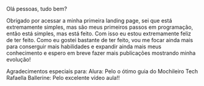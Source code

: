 Olá pessoas, tudo bem?

Obrigado por acessar a minha primeira landing page, sei que está extremamente simples, mas são meus primeiros passos em programação, então está simples, mas está feito. Com isso eu estou extremamente feliz de ter feito.
Como eu gostei bastante de ter feito, vou me focar ainda mais para conserguir mais habilidades e expandir ainda mais meus conhecimento e espero em breve fazer mais publicações mostrando minha evolução!

Agradecimentos especiais para:
Alura: Pelo o ótimo guia do Mochileiro Tech
Rafaella Ballerine: Pelo excelente vídeo aula!!
